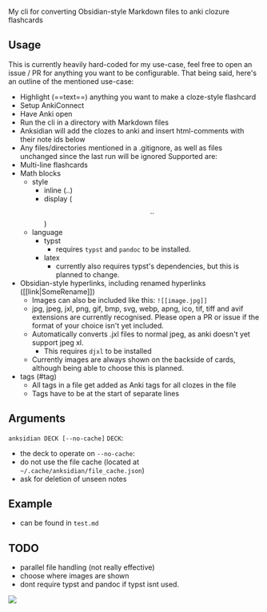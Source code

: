 My cli for converting Obsidian-style Markdown files to anki clozure flashcards

## Usage
This is currently heavily hard-coded for my use-case, feel free to open an issue / PR for anything you want to be configurable.
That being said, here's an outline of the mentioned use-case:
- Highlight (==text==) anything you want to make a cloze-style flashcard
- Setup AnkiConnect
- Have Anki open
- Run the cli in a directory with Markdown files
- Anksidian will add the clozes to anki and insert html-comments with their note ids below
- Any files/directories mentioned in a .gitignore, as well as files unchanged since the last run will be ignored
Supported are:
- Multi-line flashcards
- Math blocks
  - style
    - inline ($..$)
    - display ($$..$$)
  - language
    - typst
      - requires `typst` and `pandoc` to be installed.
    - latex
      - currently also requires typst's dependencies, but this is planned to change.
- Obsidian-style hyperlinks, including renamed hyperlinks ([[link|SomeRename]])
  - Images can also be included like this: `![[image.jpg]]`
  - jpg, jpeg, jxl, png, gif, bmp, svg, webp, apng, ico, tif, tiff and avif extensions are currently recognised. Please open a PR or issue if the format of your choice isn't yet included.
  - Automatically converts .jxl files to normal jpeg, as anki doesn't yet support jpeg xl.
    - This requires `djxl` to be installed
  - Currently images are always shown on the backside of cards, although being able to choose this is planned.
- tags (#tag)
  - All tags in a file get added as Anki tags for all clozes in the file
  - Tags have to be at the start of separate lines

## Arguments
`anksidian DECK [--no-cache]`
`DECK`:
  - the deck to operate on
`--no-cache`:
  - do not use the file cache (located at `~/.cache/anksidian/file_cache.json`)
  - ask for deletion of unseen notes

## Example
- can be found in `test.md`

## TODO
- parallel file handling (not really effective)
- choose where images are shown
- dont require typst and pandoc if typst isnt used.

![](https://brainmade.org/black-logo.svg)
